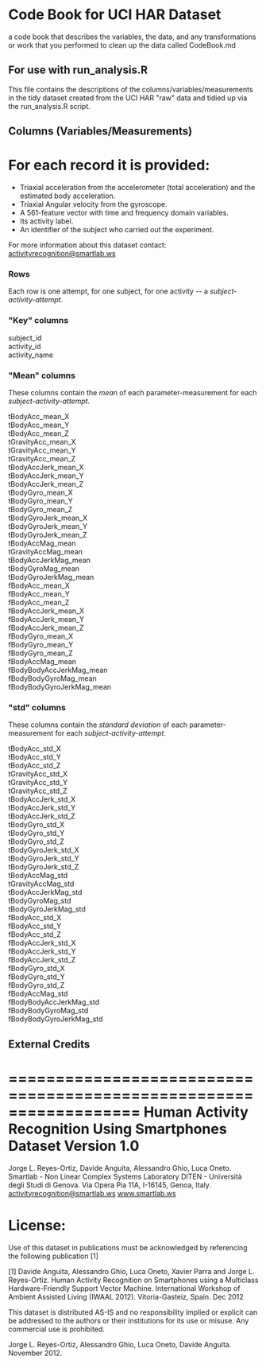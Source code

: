 Code Book for UCI HAR Dataset
=============================

 a code book that describes the variables, the data, and any transformations or work that you performed to clean up the data called CodeBook.md

For use with run_analysis.R
---------------------------

This file contains the descriptions of the columns/variables/measurements
in the tidy dataset created from the UCI HAR "raw" data and tidied up
via the run_analysis.R script.

Columns (Variables/Measurements)
--------------------------------






For each record it is provided:
======================================

- Triaxial acceleration from the accelerometer (total acceleration) and the estimated body acceleration.
- Triaxial Angular velocity from the gyroscope. 
- A 561-feature vector with time and frequency domain variables. 
- Its activity label. 
- An identifier of the subject who carried out the experiment.


For more information about this dataset contact: activityrecognition@smartlab.ws


### Rows

Each row is one attempt, for one subject, for one 
activity -- a _subject-activity-attempt_.

### "Key" columns

subject_id  
activity_id  
activity_name  

### "Mean" columns

These columns contain the *mean* of each parameter-measurement for each
_subject-activity-attempt_.

tBodyAcc_mean_X  
tBodyAcc_mean_Y  
tBodyAcc_mean_Z  
tGravityAcc_mean_X  
tGravityAcc_mean_Y  
tGravityAcc_mean_Z  
tBodyAccJerk_mean_X  
tBodyAccJerk_mean_Y  
tBodyAccJerk_mean_Z  
tBodyGyro_mean_X  
tBodyGyro_mean_Y  
tBodyGyro_mean_Z  
tBodyGyroJerk_mean_X  
tBodyGyroJerk_mean_Y  
tBodyGyroJerk_mean_Z  
tBodyAccMag_mean  
tGravityAccMag_mean  
tBodyAccJerkMag_mean  
tBodyGyroMag_mean  
tBodyGyroJerkMag_mean  
fBodyAcc_mean_X  
fBodyAcc_mean_Y  
fBodyAcc_mean_Z  
fBodyAccJerk_mean_X  
fBodyAccJerk_mean_Y  
fBodyAccJerk_mean_Z  
fBodyGyro_mean_X  
fBodyGyro_mean_Y  
fBodyGyro_mean_Z  
fBodyAccMag_mean  
fBodyBodyAccJerkMag_mean  
fBodyBodyGyroMag_mean  
fBodyBodyGyroJerkMag_mean  

### "std" columns

These columns contain the *standard deviation* of each parameter-measurement
for each  _subject-activity-attempt_.

tBodyAcc_std_X  
tBodyAcc_std_Y  
tBodyAcc_std_Z  
tGravityAcc_std_X  
tGravityAcc_std_Y  
tGravityAcc_std_Z  
tBodyAccJerk_std_X  
tBodyAccJerk_std_Y  
tBodyAccJerk_std_Z  
tBodyGyro_std_X  
tBodyGyro_std_Y  
tBodyGyro_std_Z  
tBodyGyroJerk_std_X  
tBodyGyroJerk_std_Y  
tBodyGyroJerk_std_Z  
tBodyAccMag_std  
tGravityAccMag_std  
tBodyAccJerkMag_std  
tBodyGyroMag_std  
tBodyGyroJerkMag_std  
fBodyAcc_std_X  
fBodyAcc_std_Y  
fBodyAcc_std_Z  
fBodyAccJerk_std_X  
fBodyAccJerk_std_Y  
fBodyAccJerk_std_Z  
fBodyGyro_std_X  
fBodyGyro_std_Y  
fBodyGyro_std_Z  
fBodyAccMag_std  
fBodyBodyAccJerkMag_std  
fBodyBodyGyroMag_std  
fBodyBodyGyroJerkMag_std  

External Credits
----------------

==================================================================
Human Activity Recognition Using Smartphones Dataset
Version 1.0
==================================================================
Jorge L. Reyes-Ortiz, Davide Anguita, Alessandro Ghio, Luca Oneto.
Smartlab - Non Linear Complex Systems Laboratory
DITEN - Università degli Studi di Genova.
Via Opera Pia 11A, I-16145, Genoa, Italy.
activityrecognition@smartlab.ws
www.smartlab.ws


License:
========
Use of this dataset in publications must be acknowledged by referencing the following publication [1] 

[1] Davide Anguita, Alessandro Ghio, Luca Oneto, Xavier Parra and Jorge L. Reyes-Ortiz. Human Activity Recognition on Smartphones using a Multiclass Hardware-Friendly Support Vector Machine. International Workshop of Ambient Assisted Living (IWAAL 2012). Vitoria-Gasteiz, Spain. Dec 2012

This dataset is distributed AS-IS and no responsibility implied or explicit can be addressed to the authors or their institutions for its use or misuse. Any commercial use is prohibited.

Jorge L. Reyes-Ortiz, Alessandro Ghio, Luca Oneto, Davide Anguita. November 2012.

